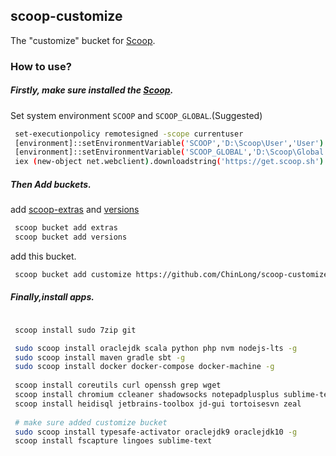 ## scoop-customize

The "customize" bucket for [Scoop](http://scoop.sh).


### How to use?


##### Firstly, make sure installed the [Scoop](http://scoop.sh/).


Set system environment ```SCOOP``` and ```SCOOP_GLOBAL```.(Suggested)

```bash
 set-executionpolicy remotesigned -scope currentuser
 [environment]::setEnvironmentVariable('SCOOP','D:\Scoop\User','User')
 [environment]::setEnvironmentVariable('SCOOP_GLOBAL','D:\Scoop\Global','Machine')
 iex (new-object net.webclient).downloadstring('https://get.scoop.sh')
```


##### Then Add buckets.


add [scoop-extras](https://github.com/lukesampson/scoop-extras.git) and [versions](https://github.com/scoopinstaller/versions.git)

```bash
 scoop bucket add extras
 scoop bucket add versions
```

add this bucket.

```bash
 scoop bucket add customize https://github.com/ChinLong/scoop-customize.git
```


##### Finally,install apps.


```bash

 scoop install sudo 7zip git

 sudo scoop install oraclejdk scala python php nvm nodejs-lts -g
 sudo scoop install maven gradle sbt -g
 sudo scoop install docker docker-compose docker-machine -g 
 
 scoop install coreutils curl openssh grep wget
 scoop install chromium ccleaner shadowsocks notepadplusplus sublime-text lingoes
 scoop install heidisql jetbrains-toolbox jd-gui tortoisesvn zeal
 
 # make sure added customize bucket
 sudo scoop install typesafe-activator oraclejdk9 oraclejdk10 -g
 scoop install fscapture lingoes sublime-text

```